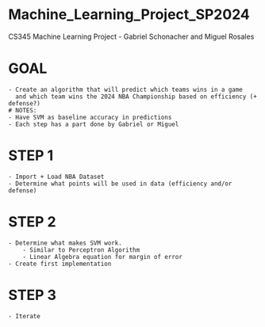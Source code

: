 # Machine_Learning_Project_SP2024
CS345 Machine Learning Project - Gabriel Schonacher and Miguel Rosales


# GOAL
    - Create an algorithm that will predict which teams wins in a game 
      and which team wins the 2024 NBA Championship based on efficiency (+ defense?)
    # NOTES:
    - Have SVM as baseline accuracy in predictions
    - Each step has a part done by Gabriel or Miguel

# STEP 1
    - Import + Load NBA Dataset
    - Determine what points will be used in data (efficiency and/or defense)

# STEP 2
    - Determine what makes SVM work.
        - Similar to Perceptron Algorithm
        - Linear Algebra equation for margin of error
    - Create first implementation

# STEP 3
    - Iterate

